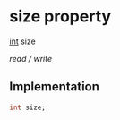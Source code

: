 


# size property






[int](https://api.flutter.dev/flutter/dart-core/int-class.html) size
  
_read / write_






## Implementation

```dart
int size;


```







